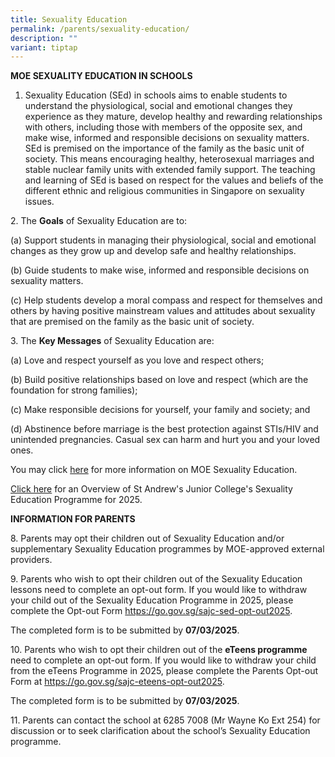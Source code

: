 ```yaml
---
title: Sexuality Education
permalink: /parents/sexuality-education/
description: ""
variant: tiptap
---
```

<p><strong>MOE SEXUALITY EDUCATION IN SCHOOLS</strong>
</p>
<ol data-tight="true" class="tight">
<li>
<p>Sexuality Education (SEd) in schools aims to enable students to understand
the physiological, social and emotional changes they experience as they
mature, develop healthy and rewarding relationships with others, including
those with members of the opposite sex, and make wise, informed and responsible
decisions on sexuality matters. SEd is premised on the importance of the
family as the basic unit of society. This means encouraging healthy, heterosexual
marriages and stable nuclear family units with extended family support.
The teaching and learning of SEd is based on respect for the values and
beliefs of the different ethnic and religious communities in Singapore
on sexuality issues.</p>
</li>
</ol>
<p></p>
<p>2. The <strong>Goals</strong> of Sexuality Education are to:</p>
<p>(a) Support students in managing their physiological, social and emotional
changes as they grow up and develop safe and healthy relationships.</p>
<p>(b) Guide students to make wise, informed and responsible decisions on
sexuality matters.</p>
<p>(c) Help students develop a moral compass and respect for themselves and
others by having positive mainstream values and attitudes about sexuality
that are premised on the family as the basic unit of society.</p>
<p></p>
<p>3. The <strong>Key Messages</strong> of Sexuality Education are:</p>
<p>(a) Love and respect yourself as you love and respect others;</p>
<p>(b) Build positive relationships based on love and respect (which are
the foundation for strong families);</p>
<p>(c) Make responsible decisions for yourself, your family and society;
and</p>
<p>(d) Abstinence before marriage is the best protection against STIs/HIV
and unintended pregnancies. Casual sex can harm and hurt you and your loved
ones.</p>
<p></p>
<p>You may click <a href="https://go.gov.sg/moe-sexuality-education" rel="noopener nofollow" target="_blank">here</a> for
more information on MOE Sexuality Education.</p>
<p><a href="/files/2025/Overview_of_St_Andrew_s_Junior_College_s_Sexuality_Education_Programme_for_2025.pdf" rel="noopener noreferrer nofollow" target="_blank">Click here</a> for
an Overview of St Andrew's Junior College's Sexuality Education Programme
for 2025.
<br>
</p>
<p><strong>INFORMATION FOR PARENTS</strong>
</p>
<p>8. Parents may opt their children out of Sexuality Education and/or supplementary
Sexuality Education programmes by MOE-approved external providers.</p>
<p></p>
<p>9. Parents who wish to opt their children out of the Sexuality Education
lessons need to complete an opt-out form. If you would like to withdraw
your child out of the Sexuality Education Programme in 2025, please complete
the Opt-out Form <a href="https://go.gov.sg/sajc-sed-opt-out2025" rel="noopener noreferrer nofollow" target="_blank">https://go.gov.sg/sajc-sed-opt-out2025</a>.</p>
<p></p>
<p>The completed form is to be submitted by <strong>07/03/2025</strong>.</p>
<p></p>
<p>10. Parents who wish to opt their children out of the <strong>eTeens programme</strong> need
to complete an opt-out form. If you would like to withdraw your child from
the eTeens Programme in 2025, please complete the Parents Opt-out Form
at <a href="https://go.gov.sg/sajc-eteens-opt-out2025" rel="noopener noreferrer nofollow" target="_blank">https://go.gov.sg/sajc-eteens-opt-out2025</a>.</p>
<p></p>
<p>The completed form is to be submitted by <strong>07/03/2025</strong>.</p>
<p></p>
<p>11. Parents can contact the school at 6285 7008 (Mr Wayne Ko Ext 254)
for discussion or to seek clarification about the school’s Sexuality Education
programme.</p>
